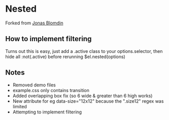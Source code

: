 # Nested
Forked from [Jonas Blomdin](http://github.com/jonasblomdin/)

## How to implement filtering
Turns out this is easy, just add a .active class to your options.selector, then hide all :not(.active) before rerunning  $el.nested(options)

## Notes
- Removed demo files
- example.css only contains transition
- Added overlapping box fix (so 6 wide & greater than 6 high works)
- New attribute for eg data-size="12x12" because the ".size12" regex was limited
- Attempting to implement filtering
